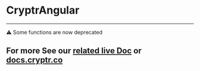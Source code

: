 # CryptrAngular

---

⚠️ Some functions are now deprecated

## For more See our [related live Doc](https://cryptr-angular-doc.onrender.com) or [docs.cryptr.co](https://docs.cryptr.co/docs/getting-started/single-page-applications/angular/authentication)

<!-- This project was generated with [Angular CLI](https://github.com/angular/angular-cli) version 10.1.6. -->
